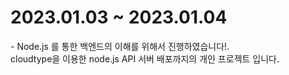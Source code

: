 <h1>2023.01.03 ~ 2023.01.04 </h1>
- Node.js 를 통한 백엔드의 이해를 위해서 진행하였습니다!.<br>
cloudtype을 이용한 node.js API 서버 배포까지의 개인 프로젝트 입니다.
